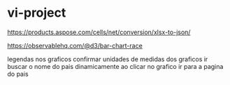 # vi-project

https://products.aspose.com/cells/net/conversion/xlsx-to-json/



https://observablehq.com/@d3/bar-chart-race


legendas nos graficos
confirmar unidades de medidas dos graficos
ir buscar o nome do pais dinamicamente
ao clicar no grafico ir para a pagina do pais